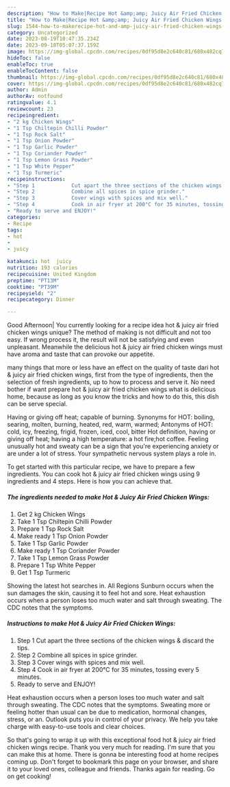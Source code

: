 ```yaml
---
description: "How to Make|Recipe Hot &amp;amp; Juicy Air Fried Chicken Wings {That is Simple"
title: "How to Make|Recipe Hot &amp;amp; Juicy Air Fried Chicken Wings {That is Simple"
slug: 1544-how-to-makerecipe-hot-and-amp-juicy-air-fried-chicken-wings-that-is-simple
category: Uncategorized
date: 2023-08-19T10:47:35.234Z
date: 2023-09-18T05:07:37.159Z
image: https://img-global.cpcdn.com/recipes/0df95d8e2c640c81/680x482cq70/hot-juicy-air-fried-chicken-wings-recipe-main-photo.jpg
hideToc: false
enableToc: true
enableTocContent: false
thumbnail: https://img-global.cpcdn.com/recipes/0df95d8e2c640c81/680x482cq70/hot-juicy-air-fried-chicken-wings-recipe-main-photo.jpg
cover: https://img-global.cpcdn.com/recipes/0df95d8e2c640c81/680x482cq70/hot-juicy-air-fried-chicken-wings-recipe-main-photo.jpg
author: Admin
authorAv: notfound
ratingvalue: 4.1
reviewcount: 23
recipeingredient:
- "2 kg Chicken Wings"
- "1 Tsp Chiltepin Chilli Powder"
- "1 Tsp Rock Salt"
- "1 Tsp Onion Powder"
- "1 Tsp Garlic Powder"
- "1 Tsp Coriander Powder"
- "1 Tsp Lemon Grass Powder"
- "1 Tsp White Pepper"
- "1 Tsp Turmeric"
recipeinstructions:
- "Step 1            Cut apart the three sections of the chicken wings &amp; discard the tips."
- "Step 2            Combine all spices in spice grinder."
- "Step 3            Cover wings with spices and mix well."
- "Step 4            Cook in air fryer at 200°C for 35 minutes, tossing every 5 minutes."
- "Ready to serve and ENJOY!"
categories:
- Recipe
tags:
- hot
- 
- juicy

katakunci: hot  juicy 
nutrition: 193 calories
recipecuisine: United Kingdom
preptime: "PT13M"
cooktime: "PT39M"
recipeyield: "2"
recipecategory: Dinner

---
```



Good Afternoon| You currently looking for a recipe idea hot &amp; juicy air fried chicken wings unique? The method of making is not difficult and not too easy. If wrong process it, the result will not be satisfying and even unpleasant. Meanwhile the delicious hot &amp; juicy air fried chicken wings must have aroma and taste that can provoke our appetite.






many things that more or less have an effect on the quality of taste dari hot &amp; juicy air fried chicken wings, first from the type of ingredients, then the selection of fresh ingredients, up to how to process and serve it. No need bother if want prepare hot &amp; juicy air fried chicken wings what is delicious home, because as long as you know the tricks and how to do this, this dish can be serve special.


Having or giving off heat; capable of burning. Synonyms for HOT: boiling, searing, molten, burning, heated, red, warm, warmed; Antonyms of HOT: cold, icy, freezing, frigid, frozen, iced, cool, bitter Hot definition, having or giving off heat; having a high temperature: a hot fire;hot coffee. Feeling unusually hot and sweaty can be a sign that you&#39;re experiencing anxiety or are under a lot of stress. Your sympathetic nervous system plays a role in.


To get started with this particular recipe, we have to prepare a few ingredients. You can cook hot &amp; juicy air fried chicken wings using 9 ingredients and 4 steps. Here is how you can achieve that.

<!--inarticleads1-->

##### The ingredients needed to make Hot &amp; Juicy Air Fried Chicken Wings:

1. Get 2 kg Chicken Wings
1. Take 1 Tsp Chiltepin Chilli Powder
1. Prepare 1 Tsp Rock Salt
1. Make ready 1 Tsp Onion Powder
1. Take 1 Tsp Garlic Powder
1. Make ready 1 Tsp Coriander Powder
1. Take 1 Tsp Lemon Grass Powder
1. Prepare 1 Tsp White Pepper
1. Get 1 Tsp Turmeric


Showing the latest hot searches in. All Regions Sunburn occurs when the sun damages the skin, causing it to feel hot and sore. Heat exhaustion occurs when a person loses too much water and salt through sweating. The CDC notes that the symptoms. 

<!--inarticleads2-->

##### Instructions to make Hot &amp; Juicy Air Fried Chicken Wings:

1. Step 1            Cut apart the three sections of the chicken wings &amp; discard the tips.
1. Step 2            Combine all spices in spice grinder.
1. Step 3            Cover wings with spices and mix well.
1. Step 4            Cook in air fryer at 200°C for 35 minutes, tossing every 5 minutes.
1. Ready to serve and ENJOY!

Heat exhaustion occurs when a person loses too much water and salt through sweating. The CDC notes that the symptoms. Sweating more or feeling hotter than usual can be due to medication, hormonal changes, stress, or an. Outlook puts you in control of your privacy. We help you take charge with easy-to-use tools and clear choices. 

So that's going to wrap it up with this exceptional food hot &amp; juicy air fried chicken wings recipe. Thank you very much for reading. I'm sure that you can make this at home. There is gonna be interesting food at home recipes coming up. Don't forget to bookmark this page on your browser, and share it to your loved ones, colleague and friends. Thanks again for reading. Go on get cooking!
